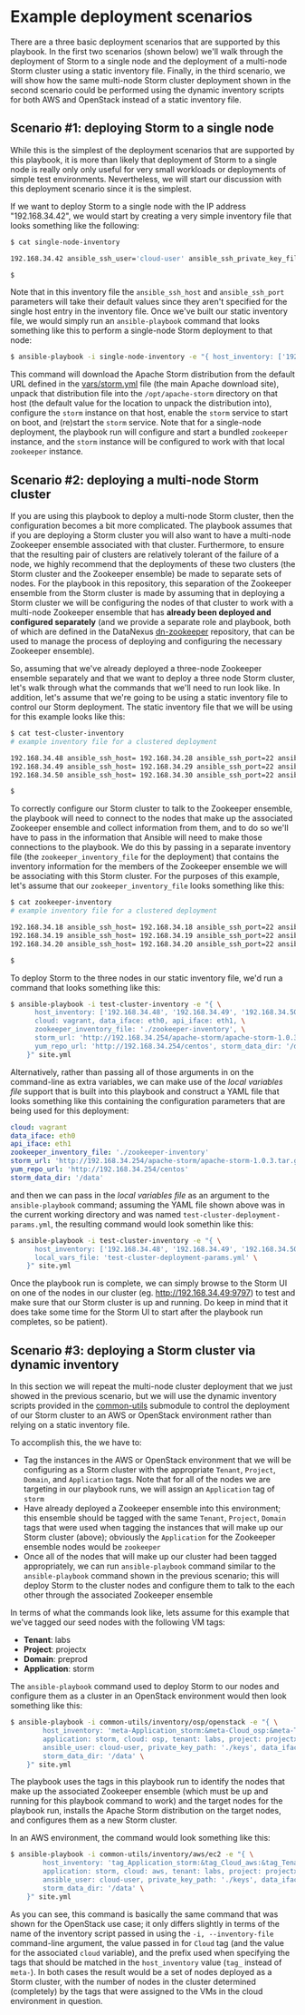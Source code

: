 # Example deployment scenarios

There are a three basic deployment scenarios that are supported by this playbook. In the first two scenarios (shown below) we'll walk through the deployment of Storm to a single node and the deployment of a multi-node Storm cluster using a static inventory file. Finally, in the third scenario, we will show how the same multi-node Storm cluster deployment shown in the second scenario could be performed using the dynamic inventory scripts for both AWS and OpenStack instead of a static inventory file.

## Scenario #1: deploying Storm to a single node
While this is the simplest of the deployment scenarios that are supported by this playbook, it is more than likely that deployment of Storm to a single node is really only only useful for very small workloads or deployments of simple test environments. Nevertheless, we will start our discussion with this deployment scenario since it is the simplest.

If we want to deploy Storm to a single node with the IP address "192.168.34.42", we would start by creating a very simple inventory file that looks something like the following:

```bash
$ cat single-node-inventory

192.168.34.42 ansible_ssh_user='cloud-user' ansible_ssh_private_key_file='keys/test_node_private_key'

$ 
```

Note that in this inventory file the `ansible_ssh_host` and `ansible_ssh_port` parameters will take their default values since they aren't specified for the single host entry in the inventory file. Once we've built our static inventory file, we would simply run an `ansible-playbook` command that looks something like this to perform a single-node Storm deployment to that node:

```bash
$ ansible-playbook -i single-node-inventory -e "{ host_inventory: ['192.168.34.42'] }" site.yml
```

This command will download the Apache Storm distribution from the default URL defined in the [vars/storm.yml](../vars/storm.yml) file (the main Apache download site), unpack that distribution file into the `/opt/apache-storm` directory on that host (the default value for the location to unpack the distribution into), configure the `storm` instance on that host, enable the `storm` service to start on boot, and (re)start the `storm` service. Note that for a single-node deployment, the playbook run will configure and start a bundled `zookeeper` instance, and the `storm` instance will be configured to work with that local `zookeeper` instance.

## Scenario #2: deploying a multi-node Storm cluster
If you are using this playbook to deploy a multi-node Storm cluster, then the configuration becomes a bit more complicated. The playbook assumes that if you are deploying a Storm cluster you will also want to have a multi-node Zookeeper ensemble associated with that cluster. Furthermore, to ensure that the resulting pair of clusters are relatively tolerant of the failure of a node, we highly recommend that the deployments of these two clusters (the Storm cluster and the Zookeeper ensemble) be made to separate sets of nodes. For the playbook in this repository, this separation of the Zookeeper ensemble from the Storm cluster is made by assuming that in deploying a Storm cluster we will be configuring the nodes of that cluster to work with a multi-node Zookeeper ensemble that has **already been deployed and configured separately** (and we provide a separate role and playbook, both of which are defined in the DataNexus [dn-zookeeper](https://github.com/DataNexus/dn-zookeeper) repository, that can be used to manage the process of deploying and configuring the necessary Zookeeper ensemble).

So, assuming that we've already deployed a three-node Zookeeper ensemble separately and that we want to deploy a three node Storm cluster, let's walk through what the commands that we'll need to run look like. In addition, let's assume that we're going to be using a static inventory file to control our Storm deployment. The static inventory file that we will be using for this example looks like this:

```bash
$ cat test-cluster-inventory
# example inventory file for a clustered deployment

192.168.34.48 ansible_ssh_host= 192.168.34.28 ansible_ssh_port=22 ansible_ssh_user='cloud-user' ansible_ssh_private_key_file='keys/storm_cluster_private_key'
192.168.34.49 ansible_ssh_host= 192.168.34.29 ansible_ssh_port=22 ansible_ssh_user='cloud-user' ansible_ssh_private_key_file='keys/storm_cluster_private_key'
192.168.34.50 ansible_ssh_host= 192.168.34.30 ansible_ssh_port=22 ansible_ssh_user='cloud-user' ansible_ssh_private_key_file='keys/storm_cluster_private_key'

$
```

To correctly configure our Storm cluster to talk to the Zookeeper ensemble, the playbook will need to connect to the nodes that make up the associated Zookeeper ensemble and collect information from them, and to do so we'll have to pass in the information that Ansible will need to make those connections to the playbook. We do this by passing in a separate inventory file (the `zookeeper_inventory_file` for the deployment) that contains the inventory information for the members of the Zookeeper ensemble we will be associating with this Storm cluster. For the purposes of this example, let's assume that our `zookeeper_inventory_file` looks something like this:

```bash
$ cat zookeeper-inventory
# example inventory file for a clustered deployment

192.168.34.18 ansible_ssh_host= 192.168.34.18 ansible_ssh_port=22 ansible_ssh_user='cloud-user' ansible_ssh_private_key_file='keys/zk_cluster_private_key'
192.168.34.19 ansible_ssh_host= 192.168.34.19 ansible_ssh_port=22 ansible_ssh_user='cloud-user' ansible_ssh_private_key_file='keys/zk_cluster_private_key'
192.168.34.20 ansible_ssh_host= 192.168.34.20 ansible_ssh_port=22 ansible_ssh_user='cloud-user' ansible_ssh_private_key_file='keys/zk_cluster_private_key'

$
```

To deploy Storm to the three nodes in our static inventory file, we'd run a command that looks something like this:

```bash
$ ansible-playbook -i test-cluster-inventory -e "{ \
      host_inventory: ['192.168.34.48', '192.168.34.49', '192.168.34.50'], \
      cloud: vagrant, data_iface: eth0, api_iface: eth1, \
      zookeeper_inventory_file: './zookeeper-inventory', \
      storm_url: 'http://192.168.34.254/apache-storm/apache-storm-1.0.3.tar.gz', \
      yum_repo_url: 'http://192.168.34.254/centos', storm_data_dir: '/data' \
    }" site.yml
```

Alternatively, rather than passing all of those arguments in on the command-line as extra variables, we can make use of the *local variables file* support that is built into this playbook and construct a YAML file that looks something like this containing the configuration parameters that are being used for this deployment:

```yaml
cloud: vagrant
data_iface: eth0
api_iface: eth1
zookeeper_inventory_file: './zookeeper-inventory'
storm_url: 'http://192.168.34.254/apache-storm/apache-storm-1.0.3.tar.gz'
yum_repo_url: 'http://192.168.34.254/centos'
storm_data_dir: '/data'
```

and then we can pass in the *local variables file* as an argument to the `ansible-playbook` command; assuming the YAML file shown above was in the current working directory and was named `test-cluster-deployment-params.yml`, the resulting command would look somethin like this:

```bash
$ ansible-playbook -i test-cluster-inventory -e "{ \
      host_inventory: ['192.168.34.48', '192.168.34.49', '192.168.34.50'], \
      local_vars_file: 'test-cluster-deployment-params.yml' \
    }" site.yml
```

Once the playbook run is complete, we can simply browse to the Storm UI on one of the nodes in our cluster (eg. http://192.168.34.49:9797) to test and make sure that our Storm cluster is up and running. Do keep in mind that it does take some time for the Storm UI to start after the playbook run completes, so be patient).

## Scenario #3: deploying a Storm cluster via dynamic inventory
In this section we will repeat the multi-node cluster deployment that we just showed in the previous scenario, but we will use the dynamic inventory scripts provided in the [common-utils](../common-utils) submodule to control the deployment of our Storm cluster to an AWS or OpenStack environment rather than relying on a static inventory file.

To accomplish this, the we have to:

* Tag the instances in the AWS or OpenStack environment that we will be configuring as a Storm cluster with the appropriate `Tenant`, `Project`, `Domain`, and `Application` tags. Note that for all of the nodes we are targeting in our playbook runs, we will assign an `Application` tag of `storm`
* Have already deployed a Zookeeper ensemble into this environment; this ensemble should be tagged with the same  `Tenant`, `Project`, `Domain` tags that were used when tagging the instances that will make up our Storm cluster (above); obviously the  `Application` for the Zookeeper ensemble nodes would be `zookeeper`
* Once all of the nodes that will make up our cluster had been tagged appropriately, we can run `ansible-playbook` command similar to the `ansible-playbook` command shown in the previous scenario; this will deploy Storm to the cluster nodes and configure them to talk to the each other through the associated Zookeeper ensemble

In terms of what the commands look like, lets assume for this example that we've tagged our seed nodes with the following VM tags:

* **Tenant**: labs
* **Project**: projectx
* **Domain**: preprod
* **Application**: storm

The `ansible-playbook` command used to deploy Storm to our nodes and configure them as a cluster in an OpenStack environment would then look something like this:

```bash
$ ansible-playbook -i common-utils/inventory/osp/openstack -e "{ \
        host_inventory: 'meta-Application_storm:&meta-Cloud_osp:&meta-Tenant_labs:&meta-Project_projectx:&meta-Domain_preprod', \
        application: storm, cloud: osp, tenant: labs, project: projectx, domain: preprod, \
        ansible_user: cloud-user, private_key_path: './keys', data_iface: eth0, api_iface: eth1, \
        storm_data_dir: '/data' \
    }" site.yml
```

The playbook uses the tags in this playbook run to identify the nodes that make up the associated Zookeeper ensemble (which must be up and running for this playbook command to work) and the target nodes for the playbook run, installs the Apache Storm distribution on the target nodes, and configures them as a new Storm cluster. 

In an AWS environment, the command would look something like this:

```bash
$ ansible-playbook -i common-utils/inventory/aws/ec2 -e "{ \
        host_inventory: 'tag_Application_storm:&tag_Cloud_aws:&tag_Tenant_labs:&tag_Project_projectx:&tag_Domain_preprod', \
        application: storm, cloud: aws, tenant: labs, project: projectx, domain: preprod, \
        ansible_user: cloud-user, private_key_path: './keys', data_iface: eth0, api_iface: eth1, \
        storm_data_dir: '/data' \
    }" site.yml
```

As you can see, this command is basically the same command that was shown for the OpenStack use case; it only differs slightly in terms of the name of the inventory script passed in using the `-i, --inventory-file` command-line argument, the value passed in for `Cloud` tag (and the value for the associated `cloud` variable), and the prefix used when specifying the tags that should be matched in the `host_inventory` value (`tag_` instead of `meta-`). In both cases the result would be a set of nodes deployed as a Storm cluster, with the number of nodes in the cluster determined (completely) by the tags that were assigned to the VMs in the cloud environment in question.
